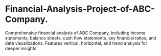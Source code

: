 # Financial-Analysis-Project-of-ABC-Company.
Comprehensive financial analysis of ABC Company, including income statements, balance sheets, cash flow statements, key financial ratios, and data visualizations. Features vertical, horizontal, and trend analysis for deeper insights.
